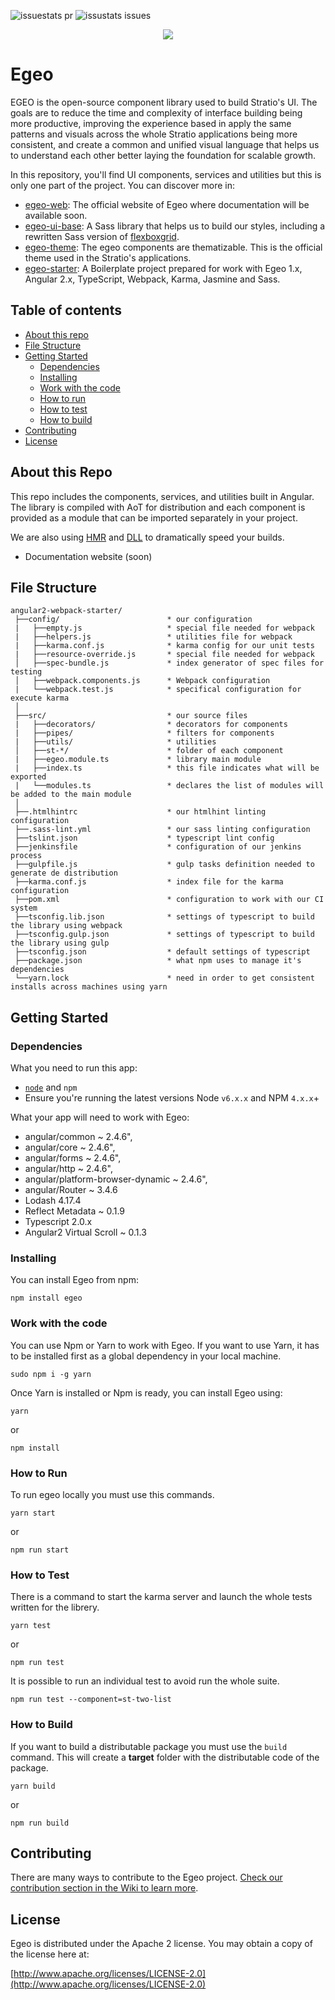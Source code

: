 ![issuestats pr](http://issuestats.com/github/stratio/egeo/badge/pr?style=flat-square)
![issustats issues](http://issuestats.com/github/stratio/egeo/badge/issue?style=flat-square)

<div align="center">
<img src="https://github.com/Stratio/egeo-web/blob/master/src/assets/images/egeo_logo_c.png">
</div>

# Egeo

EGEO is the open-source component library used to build Stratio's UI. The goals are to reduce the time and complexity of interface building being more productive, improving the experience based in apply the same patterns and visuals across the whole Stratio applications being more consistent, and create a common and unified visual language that helps us to understand each other better laying the foundation for scalable growth.

In this repository, you'll find UI components, services and utilities but this is only one part of the project. You can discover more in:

* [egeo-web](https://github.com/Stratio/egeo-web): The official website of Egeo where documentation will be available soon.
* [egeo-ui-base](https://github.com/Stratio/egeo-ui-base): A Sass library that helps us to build our styles, including a rewritten Sass version of [flexboxgrid](http://flexboxgrid.com/).
* [egeo-theme](https://github.com/Stratio/egeo-theme): The egeo components are thematizable. This is the official theme used in the Stratio's applications.
* [egeo-starter](https://github.com/Stratio/egeo-starter): A Boilerplate project prepared for work with Egeo 1.x, Angular 2.x, TypeScript, Webpack, Karma, Jasmine and Sass.

## Table of contents

* [About this repo](#about-this-repo)
* [File Structure](#file-structure)
* [Getting Started](#getting-started)
   * [Dependencies](#dependencies)
   * [Installing](#work-with-the-code)
   * [Work with the code](#installing)
   * [How to run](#how-to-run)
   * [How to test](#how-to-test)
   * [How to build](#how-to-build)
* [Contributing](#contributing)
* [License](#license)

## About this Repo

This repo includes the components, services, and utilities built in Angular. The library is compiled with AoT for distribution and each component is provided as a module that can be imported separately in your project.

We are also using [HMR](https://github.com/AngularClass/angular2-hmr) and [DLL](https://robertknight.github.io/posts/webpack-dll-plugins/) to dramatically speed your builds.

* Documentation website (soon)

## File Structure

```
angular2-webpack-starter/
 ├──config/                        * our configuration
 |   ├──empty.js                   * special file needed for webpack
 |   ├──helpers.js                 * utilities file for webpack
 |   ├──karma.conf.js              * karma config for our unit tests
 |   ├──resource-override.js       * special file needed for webpack
 │   ├──spec-bundle.js             * index generator of spec files for testing
 │   ├──webpack.components.js      * Webpack configuration
 |   └──webpack.test.js            * specifical configuration for execute karma
 │
 ├──src/                           * our source files
 |   ├──decorators/                * decorators for components
 |   ├──pipes/                     * filters for components
 |   ├──utils/                     * utilities
 │   ├──st-*/                      * folder of each component
 |   ├──egeo.module.ts             * library main module
 |   ├──index.ts                   * this file indicates what will be exported
 |   └──modules.ts                 * declares the list of modules will be added to the main module
 │
 ├──.htmlhintrc                    * our htmlhint linting configuration
 ├──.sass-lint.yml                 * our sass linting configuration
 ├──tslint.json                    * typescript lint config
 ├──jenkinsfile                    * configuration of our jenkins process
 ├──gulpfile.js                    * gulp tasks definition needed to generate de distribution
 ├──karma.conf.js                  * index file for the karma configuration
 ├──pom.xml                        * configuration to work with our CI system
 ├──tsconfig.lib.json              * settings of typescript to build the library using webpack
 ├──tsconfig.gulp.json             * settings of typescript to build the library using gulp
 ├──tsconfig.json                  * default settings of typescript
 ├──package.json                   * what npm uses to manage it's dependencies
 └──yarn.lock                      * need in order to get consistent installs across machines using yarn

```

## Getting Started

### Dependencies

What you need to run this app:
* [`node`](https://nodejs.org/es/) and `npm`
* Ensure you're running the latest versions Node `v6.x.x` and NPM `4.x.x`+

What your app will need to work with Egeo:
* angular/common ~ 2.4.6",
* angular/core ~ 2.4.6",
* angular/forms ~ 2.4.6",
* angular/http ~ 2.4.6",
* angular/platform-browser-dynamic ~ 2.4.6",
* angular/Router ~ 3.4.6
* Lodash 4.17.4
* Reflect Metadata ~ 0.1.9
* Typescript 2.0.x
* Angular2 Virtual Scroll ~ 0.1.3

### Installing

You can install Egeo from npm:

```
npm install egeo
```

### Work with the code

You can use Npm or Yarn to work with Egeo. If you want to use Yarn, it has to be installed first as a global dependency in your local machine.

```
sudo npm i -g yarn
```

Once Yarn is installed or Npm is ready, you can install Egeo using:

```
yarn
```

or

```
npm install
```

### How to Run

To run egeo locally you must use this commands.

```
yarn start
```

or

```
npm run start
```

### How to Test

There is a command to start the karma server and launch the whole tests written for the librery.

```
yarn test
```

or

```
npm run test
```

It is possible to run an individual test to avoid run the whole suite.

```
npm run test --component=st-two-list
```

### How to Build

If you want to build a distributable package you must use the `build` command. This will create a **target** folder with the distributable code of the package.

```
yarn build
```

or

```
npm run build
```

## Contributing

There are many ways to contribute to the Egeo project. [Check our contribution section in the Wiki to learn more](https://github.com/Stratio/egeo/wiki/How-to-contribute).

## License

Egeo is distributed under the Apache 2 license. You may obtain a copy of the license here at:

[http://www.apache.org/licenses/LICENSE-2.0](http://www.apache.org/licenses/LICENSE-2.0)
